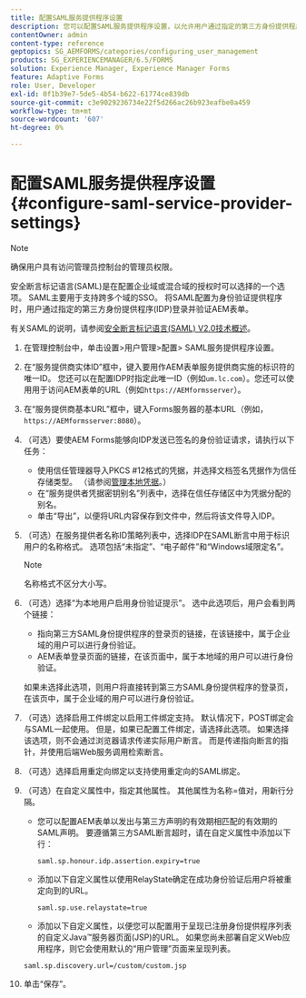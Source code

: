 ```yaml
---
title: 配置SAML服务提供程序设置
description: 您可以配置SAML服务提供程序设置，以允许用户通过指定的第三方身份提供程序(IDP)登录并验证AEM表单。
contentOwner: admin
content-type: reference
geptopics: SG_AEMFORMS/categories/configuring_user_management
products: SG_EXPERIENCEMANAGER/6.5/FORMS
solution: Experience Manager, Experience Manager Forms
feature: Adaptive Forms
role: User, Developer
exl-id: 0f1b39e7-5de5-4b54-b622-61774ce839db
source-git-commit: c3e9029236734e22f5d266ac26b923eafbe0a459
workflow-type: tm+mt
source-wordcount: '607'
ht-degree: 0%

---
```


# 配置SAML服务提供程序设置{#configure-saml-service-provider-settings}

>[!NOTE]
> 
> 确保用户具有访问管理员控制台的管理员权限。

安全断言标记语言(SAML)是在配置企业域或混合域的授权时可以选择的一个选项。 SAML主要用于支持跨多个域的SSO。 将SAML配置为身份验证提供程序时，用户通过指定的第三方身份提供程序(IDP)登录并验证AEM表单。

有关SAML的说明，请参阅[安全断言标记语言(SAML) V2.0技术概述](https://docs.oasis-open.org/security/saml/Post2.0/sstc-saml-tech-overview-2.0.html)。

1. 在管理控制台中，单击设置>用户管理>配置> SAML服务提供程序设置。
1. 在“服务提供商实体ID”框中，键入要用作AEM表单服务提供商实施的标识符的唯一ID。 您还可以在配置IDP时指定此唯一ID（例如`um.lc.com`）。您还可以使用用于访问AEM表单的URL（例如`https://AEMformsserver`）。
1. 在“服务提供商基本URL”框中，键入Forms服务器的基本URL（例如，`https://AEMformsserver:8080`）。
1. （可选）要使AEM Forms能够向IDP发送已签名的身份验证请求，请执行以下任务：

   * 使用信任管理器导入PKCS #12格式的凭据，并选择文档签名凭据作为信任存储类型。 （请参阅[管理本地凭据](/help/forms/using/admin-help/local-credentials.md#managing-local-credentials)。）
   * 在“服务提供者凭据密钥别名”列表中，选择在信任存储区中为凭据分配的别名。
   * 单击“导出”，以便将URL内容保存到文件中，然后将该文件导入IDP。

1. （可选）在服务提供者名称ID策略列表中，选择IDP在SAML断言中用于标识用户的名称格式。 选项包括“未指定”、“电子邮件”和“Windows域限定名”。

   >[!NOTE]
   >
   >名称格式不区分大小写。

1. （可选）选择“为本地用户启用身份验证提示”。 选中此选项后，用户会看到两个链接：

   * 指向第三方SAML身份提供程序的登录页的链接，在该链接中，属于企业域的用户可以进行身份验证。
   * AEM表单登录页面的链接，在该页面中，属于本地域的用户可以进行身份验证。

   如果未选择此选项，则用户将直接转到第三方SAML身份提供程序的登录页，在该页中，属于企业域的用户可以进行身份验证。

1. （可选）选择启用工件绑定以启用工件绑定支持。 默认情况下，POST绑定会与SAML一起使用。 但是，如果已配置工件绑定，请选择此选项。 如果选择该选项，则不会通过浏览器请求传递实际用户断言。 而是传递指向断言的指针，并使用后端Web服务调用检索断言。
1. （可选）选择启用重定向绑定以支持使用重定向的SAML绑定。
1. （可选）在自定义属性中，指定其他属性。 其他属性为名称=值对，用新行分隔。

   * 您可以配置AEM表单以发出与第三方声明的有效期相匹配的有效期的SAML声明。 要遵循第三方SAML断言超时，请在自定义属性中添加以下行：

     `saml.sp.honour.idp.assertion.expiry=true`

   * 添加以下自定义属性以使用RelayState确定在成功身份验证后用户将被重定向到的URL。

     `saml.sp.use.relaystate=true`

   * 添加以下自定义属性，以便您可以配置用于呈现已注册身份提供程序列表的自定义Java™服务器页面(JSP)的URL。 如果您尚未部署自定义Web应用程序，则它会使用默认的“用户管理”页面来呈现列表。

   `saml.sp.discovery.url=/custom/custom.jsp`

1. 单击“保存”。
